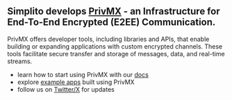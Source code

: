 ## Simplito develops [PrivMX](privmx.cloud) - an Infrastructure for End-To-End Encrypted (E2EE) Communication. 

PrivMX offers developer tools, including libraries and APIs, that enable building or expanding applications with custom encrypted channels. 
These tools facilitate secure transfer and storage of messages, data, and real-time streams.

- learn how to start using PrivMX with our [docs](docs.privmx.cloud)
- explore [example apps](https://github.com/simplito/privmx-endpoint-examples-js) built using PrivMX
- follow us on [Twitter/X](https://x.com/privmxsoftware) for updates
